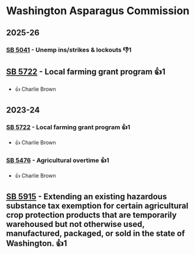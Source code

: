 # Washington Asparagus Commission
## 2025-26

### [SB 5041](/bill/2025-26/sb/5041/) - Unemp ins/strikes & lockouts  👎1 

## [SB 5722](/bill/2025-26/sb/5722/) - Local farming grant program 👍1  
* 👍 Charlie Brown

## 2023-24

### [SB 5722](/bill/2023-24/sb/5722/) - Local farming grant program 👍1  
* 👍 Charlie Brown

### [SB 5476](/bill/2023-24/sb/5476/) - Agricultural overtime 👍1  
* 👍 Charlie Brown

## [SB 5915](/bill/2023-24/sb/5915/) - Extending an existing hazardous substance tax exemption for certain agricultural crop protection products that are temporarily warehoused but not otherwise used, manufactured, packaged, or sold in the state of Washington. 👍1  
